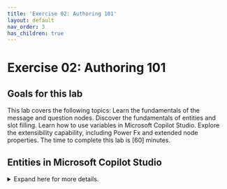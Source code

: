 ```yaml
---
title: 'Exercise 02: Authoring 101'
layout: default
nav_order: 3
has_children: true
---
```


# Exercise 02: Authoring 101

## Goals for this lab

This lab covers the following topics:  Learn the fundamentals of the message and question nodes. Discover the fundamentals of entities and slot filling. Learn how to use variables in Microsoft Copilot Studio. Explore the extensibility capability, including Power Fx and extended node properties.	The time to complete  this lab is [60] minutes.


## Entities in Microsoft Copilot Studio


<details markdown="block">
<summary>Expand here for more details.</summary>
 
Microsoft Copilot Studio uses natural language understanding (NLU) to interpret what a user is saying and to try to match a user utterance with an existing topic. For example, if the user says, "I tried to use my gift card, but it doesn't work", the copilot knows to route the user to the topic that's related to gift cards not working, even if that exact phrase isn't listed as a trigger phrase. This concept can also be referred to as **intent recognition**.
 
NLU can also help the copilot identify **entities** in a user's input. An entity represents a key information you’re trying to identify and extract from a sentence. This can be a phone number, a zip code, a city, a case ID, a person's name, etc. You can also define your own entities. Your copilot can recognize the relevant information from a user input and then save it for later use.
 	For example, if the user types, "I want fifty red coffee machines" the AI can understand that:

- "**Fifty**" is the number "50," and it's also the number of products to purchase.

-	"**Red**" is a color and is the color of the products to purchase.

-	"**Coffee machine**" refers to the product that the person wants to purchase.
 	In Microsoft Copilot Studio, some subjects (such as numbers and colors) have already been taught to the AI for the copilot. The copilot author needs to specify other subjects, such as the fact that "coffee machine" is a product, as demonstrated in this lab.
 	The two types of entities are:

-	**Prebuilt** – Represent the most-used information, such as age, color, number, and name. Microsoft Copilot Studio can recognize these entities automatically. These entities are shown within the Entities list in Microsoft Copilot Studio.

-	**Custom** – Are the entities that you create. While the prebuilt entities cover commonly used information types, you'll occasionally need to teach the copilot's natural language understanding model some domain-specific knowledge. For instance, you might need to create a closed list entity for the list of your product types. Or you may want to configure entities based on a regular expression to recognize specific strings following a naming pattern combing letters, numbers and special characters, for example “SR-00001” for a support request ID.
 	Smart matching and synonyms for closed list entities can make your copilot more intuitive:

-	**Smart matching** – Provides you with the flexibility to let the copilot match the user's input to an entity that's a near match but not perfect. Specifically, it lets the copilot autocorrect misspellings and expands the matching logic semantically, such as automatically matching "softball" to "baseball." You can turn off this feature if you need a match to be perfect, such as if the entity contains model numbers or error codes.

-	**Synonyms** – Allow you to recognize that something that the user has typed matches an option that you provided. For example, for "free shipping", you can add "complimentary shipping" as a synonym. For "expedited shipping", you can add "two-day shipping" or "overnight shipping" as synonyms. If the user types any of these phrases, they're matched appropriately.
 
The following tasks show you how to create a custom entity and use it within the topic that you already created.
</details>

